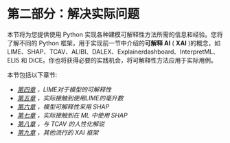 

# 第二部分：解决实际问题

本节将为您提供使用 Python 实现各种建模可解释性方法所需的信息和经验。您将了解不同的 Python 框架，用于实现前一节中介绍的**可解释 AI** ( **XAI** )的概念，如 LIME、SHAP、TCAV、ALIBI、DALEX、Explainerdashboard、InterpretML、ELI5 和 DiCE。你也将获得必要的实践机会，将可解释性方法应用于实际用例。

本节包括以下章节:

*   [*第四章*](B18216_04_ePub.xhtml#_idTextAnchor076) *，LIME对于模型的可解释性*
*   [*第五章*](B18216_05_ePub.xhtml#_idTextAnchor088) *，实际接触到使用LIME的毫升数*
*   [*第六章*](B18216_06_ePub.xhtml#_idTextAnchor107) *，模型可解释性采用 SHAP*
*   [*第七章*](B18216_07_ePub.xhtml#_idTextAnchor128) *，实际接触到在 ML 中使用 SHAP*
*   [*第八章*](B18216_08_ePub.xhtml#_idTextAnchor154) *，与 TCAV 的人性化解说*
*   [*第九章*](B18216_09_ePub.xhtml#_idTextAnchor172) *，其他流行的 XAI 框架*